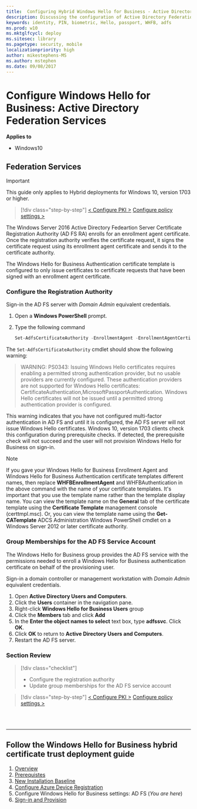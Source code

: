 ```yaml
---
title:  Configuring Hybrid Windows Hello for Business - Active Directory Federation Services (ADFS)
description: Discussing the configuration of Active Directory Federation Services (ADFS) in a Hybrid deployment of Windows Hello for Business
keywords: identity, PIN, biometric, Hello, passport, WHFB, adfs
ms.prod: w10
ms.mktglfcycl: deploy
ms.sitesec: library
ms.pagetype: security, mobile
localizationpriority: high
author: mikestephens-MS
ms.author: mstephen
ms.date: 09/08/2017
---
```

# Configure Windows Hello for Business: Active Directory Federation Services

**Applies to**
-   Windows10

## Federation Services

>[!IMPORTANT]
>This guide only applies to Hybrid deployments for Windows 10, version 1703 or higher.

>[!div class="step-by-step"]
[< Configure PKI >](hello-hybrid-cert-whfb-settings-pki.md)
[Configure policy settings >](hello-hybrid-cert-whfb-settings-policy.md)


The Windows Server 2016 Active Directory Fedeartion Server Certificate Registration Authority (AD FS RA) enrolls for an enrollment agent certificate. Once the registration authority verifies the certificate request, it signs the certificate request using its enrollment agent certificate and sends it to the certificate authority. 

The Windows Hello for Business Authentication certificate template is configured to only issue certificates to certificate requests that have been signed with an enrollment agent certificate.

### Configure the Registration Authority

Sign-in the AD FS server with *Domain Admin* equivalent credentials. 

1.	Open a **Windows PowerShell** prompt.
2.	Type the following command   
  
    ```PowerShell
    Set-AdfsCertificateAuthority -EnrollmentAgent -EnrollmentAgentCertificateTemplate WHFBEnrollmentAgent -WindowsHelloCertificateTemplate WHFBAuthentication
    ```


The `Set-AdfsCertificateAuthority` cmdlet should show the following warning:
>WARNING: PS0343: Issuing Windows Hello certificates requires enabling a permitted strong authentication provider, but no usable providers are currently configured.  These authentication providers are not supported for Windows Hello certificates: CertificateAuthentication,MicrosoftPassportAuthentication. Windows Hello certificates will not be issued until a permitted strong authentication provider is configured.

This warning indicates that you have not configured multi-factor authentication in AD FS and until it is configured, the AD FS server will not issue Windows Hello certificates.  Windows 10, version 1703 clients check this configuration during prerequisite checks.  If detected, the prerequisite check will not succeed and the user will not provision Windows Hello for Business on sign-in.

>[!NOTE]
> If you gave your Windows Hello for Business Enrollment Agent and Windows Hello for Business Authentication certificate templates different names, then replace **WHFBEnrollmentAgent** and WHFBAuthentication in the above command with the name of your certificate templates.  It's important that you use the template name rather than the template display name.  You can view the template name on the **General** tab of the certificate template using the **Certificate Template** management console (certtmpl.msc).  Or, you can view the template name using the **Get-CATemplate** ADCS Administration Windows PowerShell cmdlet on a Windows Server 2012 or later certificate authority.


### Group Memberships for the AD FS Service Account

The Windows Hello for Business group provides the AD FS service with the permissions needed to enroll a Windows Hello for Business authentication certificate on behalf of the provisioning user.

Sign-in a domain controller or management workstation with _Domain Admin_ equivalent credentials.

1. Open **Active Directory Users and Computers**.
2. Click the **Users** container in the navigation pane.
3. Right-click **Windows Hello for Business Users** group
4. Click the **Members** tab and click **Add**
5. In the **Enter the object names to select** text box, type **adfssvc**.  Click **OK**.
6.	Click **OK** to return to **Active Directory Users and Computers**.
7.	Restart the AD FS server.

### Section Review
> [!div class="checklist"]
> * Configure the registration authority
> * Update group memberships for the AD FS service account


>[!div class="step-by-step"]
[< Configure PKI >](hello-hybrid-cert-whfb-settings-pki.md)
[Configure policy settings >](hello-hybrid-cert-whfb-settings-policy.md)

<br><br>

<hr>

## Follow the Windows Hello for Business hybrid certificate trust deployment guide
1. [Overview](hello-hybrid-cert-trust.md)
2. [Prerequistes](hello-hybrid-cert-trust-prereqs.md)
3. [New Installation Baseline](hello-hybrid-cert-new-install.md)
4. [Configure Azure Device Registration](hello-hybrid-cert-trust-devreg.md)
5. Configure Windows Hello for Business settings: AD FS (*You are here*)
6. [Sign-in and Provision](hello-hybrid-cert-whfb-provision.md)

